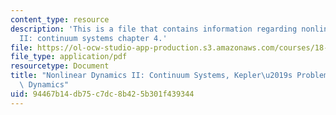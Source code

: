 ```yaml
---
content_type: resource
description: 'This is a file that contains information regarding nonlinear dynamics
  II: continuum systems chapter 4.'
file: https://ol-ocw-studio-app-production.s3.amazonaws.com/courses/18-354j-nonlinear-dynamics-ii-continuum-systems-spring-2015/94467b14db75c7dc8b425b301f439344_MIT18_354JS15_Ch4.pdf
file_type: application/pdf
resourcetype: Document
title: "Nonlinear Dynamics II: Continuum Systems, Kepler\u2019s Problem And Hamiltonian\
  \ Dynamics"
uid: 94467b14-db75-c7dc-8b42-5b301f439344
---
```

